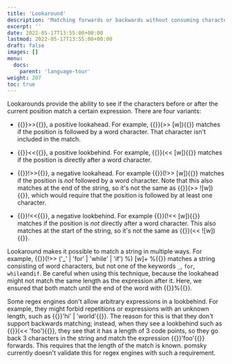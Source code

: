 ```yaml
---
title: 'Lookaround'
description: 'Matching forwards or backwards without consuming characters'
excerpt: ''
date: 2022-05-17T13:55:00+00:00
lastmod: 2022-05-17T13:55:00+00:00
draft: false
images: []
menu:
  docs:
    parent: 'language-tour'
weight: 207
toc: true
---
```


Lookarounds provide the ability to see if the characters before or after the current position
match a certain expression. There are four variants:

- {{<po>}}>>{{</po>}}, a positive lookahead. For example, {{<po>}}(>> [w]){{</po>}}
  matches if the position is followed by a word character. That character isn't included in the
  match.

- {{<po>}}<<{{</po>}}, a positive lookbehind. For example, {{<po>}}(<< [w]){{</po>}}
  matches if the position is directly after a word character.

- {{<po>}}!>>{{</po>}}, a negative lookahead. For example {{<po>}}(!>> [w]){{</po>}}
  matches if the position is _not_ followed by a word character. Note that this also matches at
  the end of the string, so it's not the same as {{<po>}}(>> ![w]){{</po>}}, which would
  require that the position is followed by at least one character.

- {{<po>}}!<<{{</po>}}, a negative lookbehind. For example {{<po>}}(!<< [w]){{</po>}}
  matches if the position is _not_ directly after a word character. This also matches at the start
  of the string, so it's not the same as {{<po>}}(<< ![w]){{</po>}}.

Lookaround makes it possible to match a string in multiple ways. For example,
{{<po>}}(!>> ('_' | 'for' | 'while' | 'if') %) [w]+ %{{</po>}} matches a string consisting
of word characters, but not one of the keywords `_`, `for`, `while`and`if`. Be careful when using
this technique, because the lookahead might not match the same length as the expression after it.
Here, we ensured that both match until the end of the word with {{<po>}}%{{</po>}}.

Some regex engines don't allow arbitrary expressions in a lookbehind. For example, they might
forbid repetitions or expressions with an unknown length, such as
{{<po>}}'hi' | 'world'{{</po>}}. The reason for this is that they don't support backwards
matching; instead, when they see a lookbehind such as {{<po>}}(<< 'foo'){{</po>}}, they see
that it has a length of 3 code points, so they go back 3 characters in the string and match the
expression {{<po>}}'foo'{{</po>}} forwards. This requires that the length of the match
is known. pomsky currently doesn't validate this for regex engines with such a requirement.
